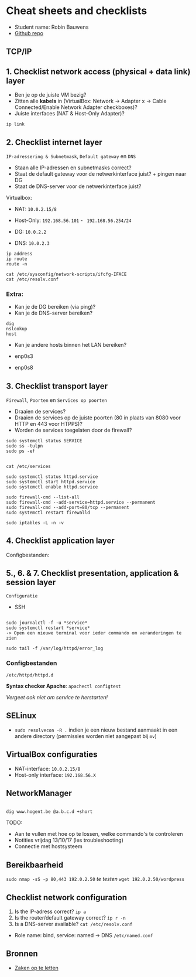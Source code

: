 # Cheat sheets and checklists

- Student name: Robin Bauwens
- [Github repo](https://github.com/HoGentTIN/elnx-sme-RobinBauwens)
<!--
## Basic commands


| Task                | Command |
| :---                | :---    |
| Query IP-adress(es) | `ip a`  |


## Git workflow


Simple workflow for a personal project without other contributors:

| Task                                         | Command                   |
| :---                                         | :---                      |
| Current project status                       | `git status`              |
| Select files to be committed                 | `git add FILE...`         |
| Commit changes to local repository           | `git commit -m 'MESSAGE'` |
| Push local changes to remote repository      | `git push`                |
| Pull changes from remote repository to local | `git pull`                |
-->

## TCP/IP

## 1. Checklist network access (physical + data link) layer

- Ben je op de juiste VM bezig?
- Zitten alle **kabels** in (VirtualBox: Network -> Adapter x -> Cable Connected/Enable Network Adapter checkboxes)?
- Juiste interfaces (NAT & Host-Only Adapter)?


```
ip link
```


## 2. Checklist internet layer

`IP-adressering & Subnetmask`, `Default gateway` en `DNS`

- Staan alle IP-adressen en subnetmasks correct?
- Staat de default gateway voor de netwerkinterface juist? + pingen naar DG
- Staat de DNS-server voor de netwerkinterface juist?


Virtualbox:
* NAT: `10.0.2.15/8`
* Host-Only: `192.168.56.101` - ` 192.168.56.254/24`

* DG: `10.0.2.2`
* DNS: `10.0.2.3`

```
ip address
ip route
route -n

cat /etc/sysconfig/network-scripts/ifcfg-IFACE
cat /etc/resolv.conf
```


### Extra:

- Kan je de DG bereiken (via ping)?
- Kan je de DNS-server bereiken?

 ```
 dig
 nslookup
 host
 ```
 
- Kan je andere hosts binnen het LAN bereiken?

- enp0s3
- enp0s8



## 3. Checklist transport layer

`Firewall`, `Poorten` en `Services op poorten`

- Draaien de services?
- Draaien de services op de juiste poorten (80 in plaats van 8080 voor HTTP en 443 voor HTPPS)?
- Worden de services toegelaten door de firewall?


```
sudo systemctl status SERVICE
sudo ss -tulpn
sudo ps -ef


cat /etc/services
```

<!-- - Traceroute -->

```
sudo systemctl status httpd.service
sudo systemctl start httpd.service
sudo systemctl enable httpd.service

sudo firewall-cmd --list-all
sudo firewall-cmd --add-service=httpd.service --permanent
sudo firewall-cmd --add-port=80/tcp --permanent
sudo systemctl restart firewalld

sudo iptables -L -n -v
```
<!---
#### Van buitenaf

```
nmap -A -T4
namp -sS -sU
```
-->

## 4. Checklist application layer








Configbestanden:



## 5., 6. & 7.  Checklist presentation, application & session layer

`Configuratie`

- SSH


```

sudo journalctl -f -u *service*
sudo systemctl restart *service*
-> Open een nieuwe terminal voor ieder commando om veranderingen te zien

sudo tail -f /var/log/httpd/error_log

```

### Configbestanden

`/etc/httpd/httpd.d`

**Syntax checker Apache**: `apachectl configtest`

*Vergeet ook niet om service te herstarten!*

## SELinux

- `sudo resolvecon -R .` indien je een nieuw bestand aanmaakt in een andere directory (permissies worden niet aangepast bij `mv`)

## VirtualBox configuraties

- NAT-interface: `10.0.2.15/8`
- Host-only interface: `192.168.56.X`


## NetworkManager

```

dig www.hogent.be @a.b.c.d +short

```


TODO: 
- Aan te vullen met hoe op te lossen, welke commando's te controleren
- Notities vrijdag 13/10/17 (les troubleshooting)
- Connectie met hostsysteem


## Bereikbaarheid

`sudo nmap -sS -p 80,443 192.0.2.50` *te testen*
`wget 192.0.2.50/wordpress`

## Checklist network configuration

1. Is the IP-adress correct? `ip a`
2. Is the router/default gateway correct? `ip r -n`
3. Is a DNS-server available? `cat /etc/resolv.conf`

- Role name: bind, service: named -> DNS   `/etc/named.conf`


## Bronnen

- [Zaken op te letten](https://everythingsysadmin.com/dumb-things-to-check.html)




